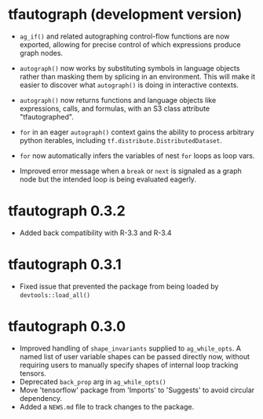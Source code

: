 # tfautograph (development version)

* `ag_if()` and related autographing control-flow functions are now exported,
  allowing for precise control of which expressions produce graph nodes.

* `autograph()` now works by substituting symbols in language objects rather than
  masking them by splicing in an environment. This will make it easier to discover
  what `autograph()` is doing in interactive contexts.

* `autograph()` now returns functions and language objects like expressions,
  calls, and formulas, with an S3 class attribute "tfautographed".

* `for` in an eager `autograph()` context gains the ability to process
  arbitrary python iterables, including `tf.distribute.DistributedDataset`.

* `for` now automatically infers the variables of nest `for` loops as loop vars.

* Improved error message when a `break` or `next` is signaled as a graph node
  but the intended loop is being evaluated eagerly.

# tfautograph 0.3.2

* Added back compatibility with R-3.3 and R-3.4

# tfautograph 0.3.1

* Fixed issue that prevented the package from being loaded by `devtools::load_all()`

# tfautograph 0.3.0

* Improved handling of `shape_invariants` supplied to `ag_while_opts`. A named list of user variable shapes can be passed directly now, without requiring users to manually specify shapes of internal loop tracking tensors.
* Deprecated `back_prop` arg in `ag_while_opts()`
* Move 'tensorflow' package from 'Imports' to 'Suggests' to avoid circular dependency.
* Added a `NEWS.md` file to track changes to the package.

